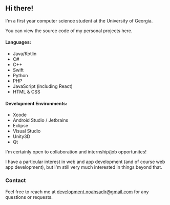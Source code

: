 ## Hi there!

I'm a first year computer science student at the University of Georgia.

You can view the source code of my personal projects here.

#### Languages:
- Java/Kotlin
- C#
- C++
- Swift
- Python
- PHP
- JavaScript (including React)
- HTML & CSS

#### Development Environments:
- Xcode
- Android Studio / Jetbrains
- Eclipse
- Visual Studio
- Unity3D
- Qt

I'm certainly open to collaboration and internship/job opportunites!

I have a particular interest in web and app development (and of course web app development), but I'm still very much interested in things beyond that.

### Contact
Feel free to reach me at development.noahsadir@gmail.com for any questions or requests.
